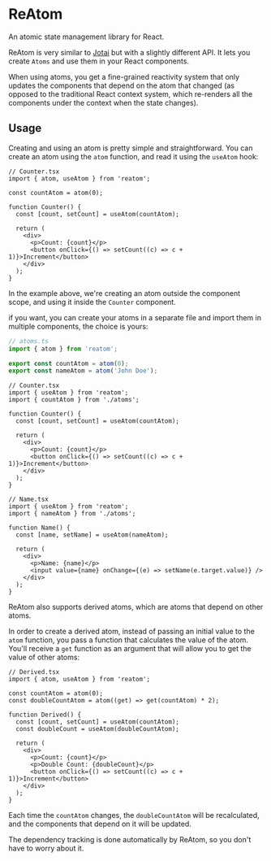 # ReAtom

An atomic state management library for React.

ReAtom is very similar to [Jotai](https://jotai.org/) but with a slightly different API. It lets you create `Atoms` and use them in your React components.

When using atoms, you get a fine-grained reactivity system that only updates the components that depend on the atom that changed
(as opposed to the traditional React context system, which re-renders all the components under the context when the state changes).

## Usage

Creating and using an atom is pretty simple and straightforward.
You can create an atom using the `atom` function, and read it using the `useAtom` hook:

```tsx
// Counter.tsx
import { atom, useAtom } from 'reatom';

const countAtom = atom(0);

function Counter() {
  const [count, setCount] = useAtom(countAtom);

  return (
    <div>
      <p>Count: {count}</p>
      <button onClick={() => setCount((c) => c + 1)}>Increment</button>
    </div>
  );
}
```

In the example above, we're creating an atom outside the component scope, and using it inside the `Counter` component.

if you want, you can create your atoms in a separate file and import them in multiple components, the choice is yours:

```ts
// atoms.ts
import { atom } from 'reatom';

export const countAtom = atom(0);
export const nameAtom = atom('John Doe');
```

```tsx
// Counter.tsx
import { useAtom } from 'reatom';
import { countAtom } from './atoms';

function Counter() {
  const [count, setCount] = useAtom(countAtom);

  return (
    <div>
      <p>Count: {count}</p>
      <button onClick={() => setCount((c) => c + 1)}>Increment</button>
    </div>
  );
}
```

```tsx
// Name.tsx
import { useAtom } from 'reatom';
import { nameAtom } from './atoms';

function Name() {
  const [name, setName] = useAtom(nameAtom);

  return (
    <div>
      <p>Name: {name}</p>
      <input value={name} onChange={(e) => setName(e.target.value)} />
    </div>
  );
}
```

ReAtom also supports derived atoms, which are atoms that depend on other atoms.

In order to create a derived atom, instead of passing an initial value to the `atom` function, you pass a function that calculates the value of the atom.
You'll receive a `get` function as an argument that will allow you to get the value of other atoms:

```tsx
// Derived.tsx
import { atom, useAtom } from 'reatom';

const countAtom = atom(0);
const doubleCountAtom = atom((get) => get(countAtom) * 2);

function Derived() {
  const [count, setCount] = useAtom(countAtom);
  const doubleCount = useAtom(doubleCountAtom);

  return (
    <div>
      <p>Count: {count}</p>
      <p>Double Count: {doubleCount}</p>
      <button onClick={() => setCount((c) => c + 1)}>Increment</button>
    </div>
  );
}
```

Each time the `countAtom` changes, the `doubleCountAtom` will be recalculated, and the components that depend on it will be updated.

The dependency tracking is done automatically by ReAtom, so you don't have to worry about it.
